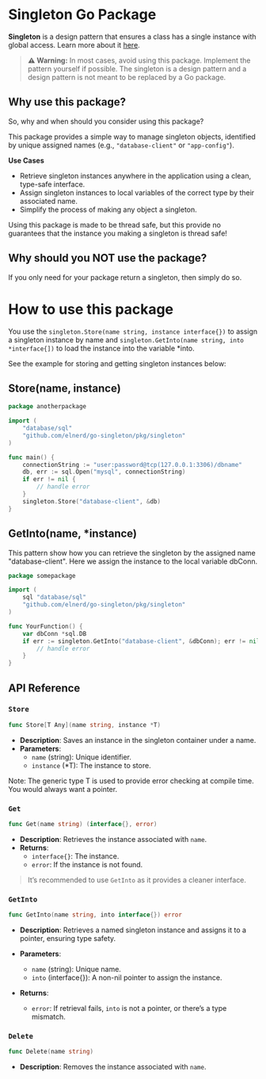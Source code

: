 # Singleton Go Package

**Singleton** is a design pattern that ensures a class has a single instance with global access. Learn more about
it [here](https://refactoring.guru/design-patterns/singleton). 

> **⚠ Warning:** In most cases, avoid using this package. Implement the pattern yourself if possible.
> The singleton is a design pattern and a design pattern is not meant to be replaced by a Go package.

## Why use this package?

So, why and when should you consider using this package?

This package provides a simple way to manage singleton objects, identified by unique assigned names (e.g., `"database-client"` or `"app-config"`).

**Use Cases**
- Retrieve singleton instances anywhere in the application using a clean, type-safe interface.
- Assign singleton instances to local variables of the correct type by their associated name.
- Simplify the process of making any object a singleton.

Using this package is made to be thread safe, but this provide no guarantees that the instance you making a singleton is thread safe!


## Why should you NOT use the package?

If you only need for your package return a singleton, then simply do so.

# How to use this package

You use the `singleton.Store(name string, instance interface{})` to assign a singleton instance by name and
`singleton.GetInto(name string, into *interface{])` to load the instance into the variable *into.

See the example for storing and getting singleton instances below:


## Store(name, instance)

```go
package anotherpackage

import (
	"database/sql"
	"github.com/elnerd/go-singleton/pkg/singleton"
)

func main() {
	connectionString := "user:password@tcp(127.0.0.1:3306)/dbname"
	db, err := sql.Open("mysql", connectionString)
	if err != nil {
		// handle error
	}
	singleton.Store("database-client", &db)
}
```

## GetInto(name, *instance)

This pattern show how you can retrieve the singleton by the assigned name "database-client".
Here we assign the instance to the local variable dbConn.

```go
package somepackage

import (
	sql "database/sql"
	"github.com/elnerd/go-singleton/pkg/singleton"
)

func YourFunction() {
	var dbConn *sql.DB
	if err := singleton.GetInto("database-client", &dbConn); err != nil {
		// handle error
	}
}
```


## API Reference

### `Store`

``` go
func Store[T Any](name string, instance *T)
```

- **Description**: Saves an instance in the singleton container under a name.
- **Parameters**:
  - `name` (string): Unique identifier.
  - `instance` (*T): The instance to store.

Note: The generic type T is used to provide error checking at compile time. You would always want a pointer.

### `Get`

``` go
func Get(name string) (interface{}, error)
```

- **Description**: Retrieves the instance associated with `name`.
- **Returns**:
  - `interface{}`: The instance.
  - `error`: If the instance is not found.

> It’s recommended to use `GetInto` as it provides a cleaner interface.

### `GetInto`

``` go
func GetInto(name string, into interface{}) error
```

- **Description**: Retrieves a named singleton instance and assigns it to a pointer, ensuring type safety.
- **Parameters**:
  - `name` (string): Unique name.
  - `into` (interface{}): A non-nil pointer to assign the instance.

- **Returns**:
  - `error`: If retrieval fails, `into` is not a pointer, or there’s a type mismatch.

### `Delete`

``` go
func Delete(name string)
```

- **Description**: Removes the instance associated with `name`.